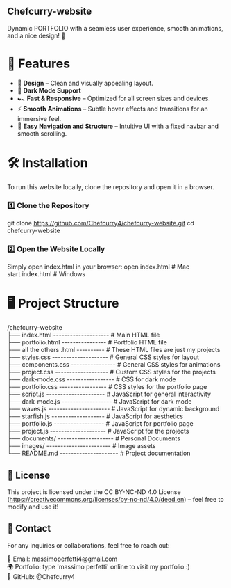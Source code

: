 ## Chefcurry-website
Dynamic PORTFOLIO with a seamless user experience, smooth animations, and a nice design! 🚀

# 🚀 Features  
- 🎨 **Design** – Clean and visually appealing layout.  
- 🌙 **Dark Mode Support** 
- 🏎️ **Fast & Responsive** – Optimized for all screen sizes and devices.  
- ⚡ **Smooth Animations** – Subtle hover effects and transitions for an immersive feel.  
- 📜 **Easy Navigation and Structure** – Intuitive UI with a fixed navbar and smooth scrolling.  


# 🛠️ Installation  

To run this website locally, clone the repository and open it in a browser.  

### 1️⃣ Clone the Repository  

git clone https://github.com/Chefcurry4/chefcurry-website.git
cd chefcurry-website

### 2️⃣ Open the Website Locally
Simply open index.html in your browser:
open index.html  # Mac  
start index.html # Windows

 
# 🖥️ Project Structure

/chefcurry-website <br>
├── index.html -------------------- # Main HTML file <br>
├── portfolio.html ---------------- # Portfolio HTML file<br>
├── all the others .html ---------- # These HTML files are just my projects<br>
├── styles.css -------------------- # General CSS styles for layout<br>
├── components.css ---------------- # General CSS styles for animations<br>
├── project.css ------------------- # Custom CSS styles for the projects<br>
├── dark-mode.css ----------------- # CSS for dark mode<br>
├── portfolio.css ----------------- # CSS styles for the portfolio page<br>
├── script.js --------------------- # JavaScript for general interactivity<br>
├── dark-mode.js ------------------ # JavaScript for dark mode<br>
├── waves.js ---------------------- # JavaScript for dynamic background<br>
├── starfish.js ------------------- # JavaScript for aesthetics<br>
├── portfolio.js ------------------ # JavaScript for portfolio page<br>
├── project.js -------------------- # JavaScript for the projects<br>
├── documents/ -------------------- # Personal Documents<br>
├── images/ ----------------------- # Image assets<br>
└── README.md --------------------- # Project documentation

## 📜 License
This project is licensed under the CC BY-NC-ND 4.0 License (https://creativecommons.org/licenses/by-nc-nd/4.0/deed.en) – feel free to modify and use it!

## 💌 Contact
For any inquiries or collaborations, feel free to reach out:

📧 Email: massimoperfetti4@gmail.com <br>
🌍 Portfolio: type 'massimo perfetti' online to visit my portfolio :) <br>
🐙 GitHub: @Chefcurry4 <br>


